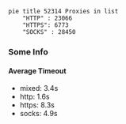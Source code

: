 
```mermaid
pie title 52314 Proxies in list
    "HTTP" : 23066
    "HTTPS": 6773
    "SOCKS" : 28450
```

### Some Info
#### Average Timeout

- mixed: 3.4s
- http: 1.6s
- https: 8.3s
- socks: 4.9s